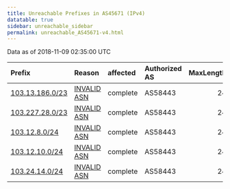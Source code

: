 ```yaml
---
title: Unreachable Prefixes in AS45671 (IPv4)
datatable: true
sidebar: unreachable_sidebar
permalink: unreachable_AS45671-v4.html
---
```


Data as of 2018-11-09 02:35:00 UTC


<div class="datatable-begin"></div>

| Prefix                                                   | Reason                                                                                                 | affected   | Authorized AS   |   MaxLength | Anchor                                       |   unreachable /24s |
|:---------------------------------------------------------|:-------------------------------------------------------------------------------------------------------|:-----------|:----------------|------------:|:---------------------------------------------|-------------------:|
| [103.13.186.0/23](https://stat.ripe.net/103.13.186.0/23) | [INVALID ASN](https://rpki-validator.ripe.net/announcement-preview?asn=AS45671&prefix=103.13.186.0/23) | complete   | AS58443         |          24 | [APNIC](unreachable_APNIC_RPKI_Root-v4.html) |                  2 |
| [103.227.28.0/23](https://stat.ripe.net/103.227.28.0/23) | [INVALID ASN](https://rpki-validator.ripe.net/announcement-preview?asn=AS45671&prefix=103.227.28.0/23) | complete   | AS58443         |          24 | [APNIC](unreachable_APNIC_RPKI_Root-v4.html) |                  2 |
| [103.12.8.0/24](https://stat.ripe.net/103.12.8.0/24)     | [INVALID ASN](https://rpki-validator.ripe.net/announcement-preview?asn=AS45671&prefix=103.12.8.0/24)   | complete   | AS58443         |          24 | [APNIC](unreachable_APNIC_RPKI_Root-v4.html) |                  1 |
| [103.12.10.0/24](https://stat.ripe.net/103.12.10.0/24)   | [INVALID ASN](https://rpki-validator.ripe.net/announcement-preview?asn=AS45671&prefix=103.12.10.0/24)  | complete   | AS58443         |          24 | [APNIC](unreachable_APNIC_RPKI_Root-v4.html) |                  1 |
| [103.24.14.0/24](https://stat.ripe.net/103.24.14.0/24)   | [INVALID ASN](https://rpki-validator.ripe.net/announcement-preview?asn=AS45671&prefix=103.24.14.0/24)  | complete   | AS58443         |          24 | [APNIC](unreachable_APNIC_RPKI_Root-v4.html) |                  1 |

<div class="datatable-end"></div>